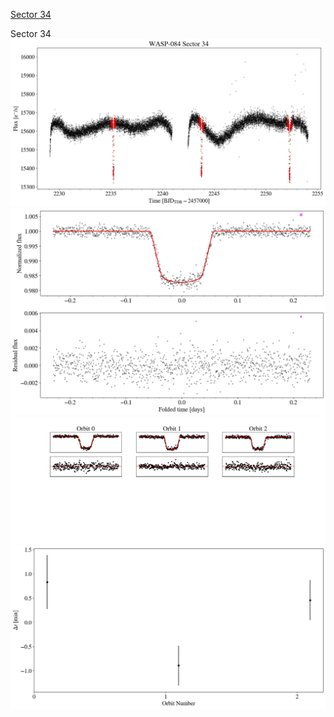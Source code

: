 [Sector 34](#sector34)

<a name = "sector34"></a>
Sector 34
![alt text](/tt/WASP-084_Sector_34/WASP-084_Sector_34_a_TimeSeries.png)
![alt text](/tt/WASP-084_Sector_34/WASP-084_Sector_34_b_FoldedLightCurve.png)
![alt text](/tt/WASP-084_Sector_34/WASP-084_Sector_34_b_IndividualTransitsWithFit.png)
![alt text](/tt/WASP-084_Sector_34/WASP-084_Sector_34_c_TimingResiduals.png)

